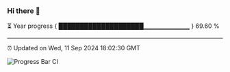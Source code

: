 ### Hi there 👋

⏳ Year progress { ████████████████████▁▁▁▁▁▁▁▁▁▁ } 69.60 %

---

⏰ Updated on Wed, 11 Sep 2024 18:02:30 GMT

![Progress Bar CI](https://github.com/EinsPommes/EinsPommes/blob/main/.github/workflows/main.yml)
